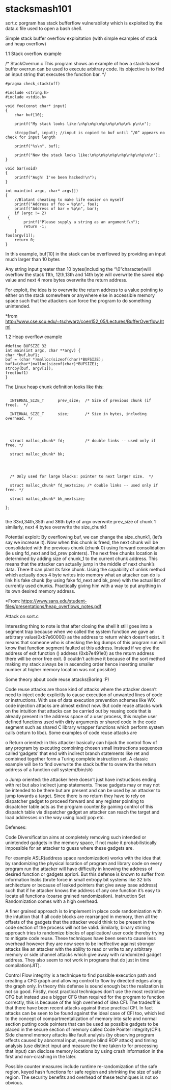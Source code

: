 # stacksmash101

sort.c porgram has stack bufferflow vulnerabiloty which is exploited by the data.c file used to open a bash shell.


Simple stack buffer overflow exploitation (with simple examples of stack and heap overflow)


1.1 Stack overflow example 

/*
  StackOverrun.c
  This program shows an example of how a stack-based 
  buffer overrun can be used to execute arbitrary code.  Its 
  objective is to find an input string that executes the function bar.
*/
```
#pragma check_stack(off)

#include <string.h>
#include <stdio.h> 

void foo(const char* input)
{
    char buf[10];

    printf("My stack looks like:\n%p\n%p\n%p\n%p\n%p\n% p\n\n");

    strcpy(buf, input); //input is copied to buf until “/0” appears no check for input length

    printf("%s\n", buf);

    printf("Now the stack looks like:\n%p\n%p\n%p\n%p\n%p\n%p\n\n");
}

void bar(void)
{
    printf("Augh! I've been hacked!\n");
}

int main(int argc, char* argv[])
{
    //Blatant cheating to make life easier on myself
    printf("Address of foo = %p\n", foo);
    printf("Address of bar = %p\n", bar);
    if (argc != 2) 
 {
        printf("Please supply a string as an argument!\n");
        return -1;
	} 
foo(argv[1]);
    return 0;
}
```

In this example, buf[10] in the stack can be overflowed by providing an input much larger than 10 bytes


Any string input greater than 10 bytes(including the “\0”character)will overflow the stack 
11th, 12th,13th and 14th byte will overwrite the saved ebp value and next 4 more bytes overwrite the return address.

For exploit, the idea is to overwrite the return address to a value pointing to either on the stack somewhere or anywhere else in accessible memory space such that the attackers can force the program to do something unintended.

*from http://www.cse.scu.edu/~tschwarz/coen152_05/Lectures/BufferOverflow.html


1.2 Heap overflow example
```
#define BUFSIZE 32
int main(int argc, char **argv) {
char *buf,buf1;
buf = (char *)malloc(sizeof(char)*BUFSIZE);
buf1=(char*)malloc(sizeof(char)*BUFSIZE);
strcpy(buf, argv[1]);
free(buf1)
}
```
The Linux heap chunk definition looks like this:
```struct malloc_chunk {

  INTERNAL_SIZE_T      prev_size;  /* Size of previous chunk (if free).  */

  INTERNAL_SIZE_T      size;       /* Size in bytes, including overhead. */




  struct malloc_chunk* fd;         /* double links -- used only if free. */

  struct malloc_chunk* bk;




  /* Only used for large blocks: pointer to next larger size.  */

  struct malloc_chunk* fd_nextsize; /* double links -- used only if free. */

  struct malloc_chunk* bk_nextsize;

};
 
```



the 33rd,34th,35th and 36th byte of argv overwrite prev_size of chunk 1 
similarly, next 4 bytes overwrite the size_chunk1 

Potential exploit: 
By overflowing buf, we can change the size_chunk1, (let’s say we increase it). 
Now when this chunk is freed, the next chunk will be consolidated with the previous chunk (chunk 0) using forward consolidation (ie using fd_next and bd_prev pointers). The next free chunks location is determined by adding size of chunk_1 to the current chunk address. This means that the attacker can actually jump in the middle of next chunk’s data. There It can plant its fake chunk. Using the capability of unlink method which actually does 4 byte writes into memory what an attacker can do is link his fake chunk (by using fake fd_next and bk_prev) with the actual list of currently used chunks. Practically giving him with a way to put anything in its own desired memory address.

*From: https://www.sans.edu/student-files/presentations/heap_overflows_notes.pdf


Attack on sort.c


Interesting thing to note is that after closing the shell it still goes into a segment trap because when we called the system function we gave an arbitrary value(0xb7e60000) as the address  to return which doesn’t exist. It means that someone who is checking the log dumps of this program run will know that function segment faulted at this address.
Instead if we give the address of exit function () address (0xb7e491e0) as the return address there will be error free exit. 
(I couldn’t achieve it because of the sort method making my stack always be in ascending order hence inserting smaller number at higher memory location was not possible) 


Some theory about code reuse attacks(Boring :P)

Code reuse attacks are those kind of attacks where the attacker doesn’t need to inject code explicitly to cause execution of unwanted lines of code or instructions. With use of data execution prevention schemes like WX code injection attacks are almost extinct now. But code reuse attacks work on the intuition that attacks can be carried out by reusing code that is already present in the address space of a user process, this maybe user defined functions used with dirty arguments or shared code in the code segment such as shared C library wrapper functions which perform system calls (return to libc). Some examples of code reuse attacks are  

o Return oriented: in this attacker basically can hijack the control flow of any program by executing combining chosen small instructions sequences called ‘gadgets’ that end with indirect branch statements like ret and combined together form a Turing complete instruction set. A classic example will be to find overwrite the stack buffer to overwrite the return address of a function call system(/bin/sh)

o Jump oriented: the attacker here doesn’t just have instructions ending with ret but also indirect jump statements. These gadgets may or may not be intended to be there but are present and can be used by an attacker to jump towards a target. Since there is no return they have to rely on dispatcher gadget to proceed forward and any register pointing to dispatcher table acts as the program counter.By gaining control of this dispatch table via dispatcher gadget an attacker can reach the target and load addresses on the way using load/ pop etc.

Defenses:  

Code Diversification aims at completely removing such intended or unintended gadgets in the memory space, if not make it probabilistically impossible for an attacker to guess where these gadgets are. 

For example ASLR(address space randomization) works with the idea that by randomizing the physical location of program and library code on every program run the attacker will have difficulty in knowing the address of desired function or gadgets apriori. But this defense is known to suffer from information leaks (brute force  in small entropy bit systems like 32 bits architecture or because of leaked pointers that give away base address)  such that if he attacker knows the address of any one function it’s easy to locate all functions (coarse grained randomization). Instruction Set Randomization comes with a high overhead.

A finer grained approach is to implement in place code randomization with the intuition that if all code blocks are rearranged in memory, then all the offsets of the gadgets that the attacker would think to be present in the code section of the process will not be valid. Similarly, binary stirring approach tries to randomize blocks of application/ user code thereby trying to mitigate code reuse. These techniques have been seen to cause less overhead however they are now seen to be ineffective against stronger attacks like an attacker with the ability to read or write to any arbitrary memory or side channel attacks which give away with randomized gadget address. They also seem to not work in programs that do just in time compilation(JIT).

Control Flow integrity is a technique to find possible execution path and creating a CFG graph and allowing control to flow by directed edges along the graph only. In theory this defense is sound enough but the realization is not so good. 
Firstly, most practical techniques don’t use the most restrictive CFG but instead use a bigger CFG than required for the program to function correctly, this is because of the high overhead of idea CFI. The tradeoff is that there have been recent attacks against these practical CFI. In fact attacks can be seen to be found against the ideal case of CFI too, which led to the concept of compartmentalization of memory into safe and normal section putting code pointers that can be used as possible gadgets to be placed in the secure section of memory called Code Pointer integrity(CPI). Side channel memory attacks like fault analysis (by observing program effects caused by abnormal input, example blind ROP attack) and timing analysis (use distinct input and measure the time taken to for processing that input) can disclose memory locations by using crash information in the first and non-crashing in the later.
                      
Possible counter measures include runtime re-randomization of the safe region, keyed hash functions for safe region and shrinking the size of safe region. The security benefits and overhead of these techniques is not so obvious.

